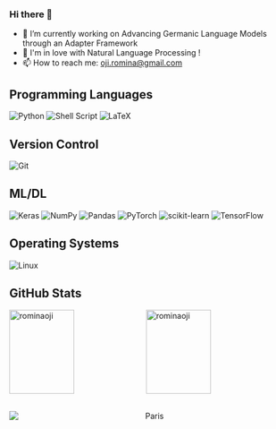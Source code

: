 ### Hi there 👋

- 🔭 I’m currently working on Advancing Germanic Language Models through an Adapter Framework
- 💬 I'm in love with Natural Language Processing !
- 📫 How to reach me: oji.romina@gmail.com


## Programming Languages
![Python](https://img.shields.io/badge/python-3670A0?style=for-the-badge&logo=python&logoColor=ffdd54)
![Shell Script](https://img.shields.io/badge/shell_script-%23121011.svg?style=for-the-badge&logo=gnu-bash&logoColor=white)
![LaTeX](https://img.shields.io/badge/latex-%23008080.svg?style=for-the-badge&logo=latex&logoColor=white)


## Version Control
![Git](https://img.shields.io/badge/git-%23F05033.svg?style=for-the-badge&logo=git&logoColor=white)


## ML/DL
![Keras](https://img.shields.io/badge/Keras-%23D00000.svg?style=for-the-badge&logo=Keras&logoColor=white)
![NumPy](https://img.shields.io/badge/numpy-%23013243.svg?style=for-the-badge&logo=numpy&logoColor=white)
![Pandas](https://img.shields.io/badge/pandas-%23150458.svg?style=for-the-badge&logo=pandas&logoColor=white)
![PyTorch](https://img.shields.io/badge/PyTorch-%23EE4C2C.svg?style=for-the-badge&logo=PyTorch&logoColor=white)
![scikit-learn](https://img.shields.io/badge/scikit--learn-%23F7931E.svg?style=for-the-badge&logo=scikit-learn&logoColor=white)
![TensorFlow](https://img.shields.io/badge/TensorFlow-%23FF6F00.svg?style=for-the-badge&logo=TensorFlow&logoColor=white)

## Operating Systems
![Linux](https://img.shields.io/badge/Linux-FCC624?style=for-the-badge&logo=linux&logoColor=black)

## GitHub Stats
<div>
  <img width="48%" height="150vh" align="left" src="https://github-readme-stats.vercel.app/api/top-langs?username=rominaoji&show_icons=true&locale=en&layout=compact&theme=tokyonight" alt="rominaoji" />
  <img width="48%" height="150vh"  src="https://github-readme-streak-stats.herokuapp.com/?user=rominaoji&theme=tokyonight" alt="rominaoji" />
</div>

<br>

<p align="center">
<img src="https://github-readme-stats.vercel.app/api?username=rominaoji&show_icons=true&theme=tokyonight&count_private=true&locale=en&layout=compact" alt="Paris" style="display: block; margin-left: auto; margin-right: auto; ">
</p>

